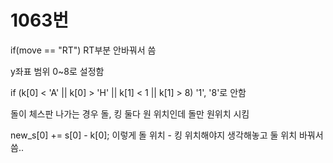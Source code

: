 # 1063번

if(move == "RT") RT부분 안바꿔서 씀

y좌표 범위 0~8로 설정함

if (k[0] < 'A' || k[0] > 'H' || k[1] < 1 || k[1] > 8)
'1', '8'로 안함

돌이 체스판 나가는 경우 돌, 킹 둘다 원 위치인데 돌만 원위치 시킴

new_s[0] += s[0] - k[0];
이렇게 돌 위치 - 킹 위치해야지 생각해놓고 둘 위치 바꿔서 씀..
